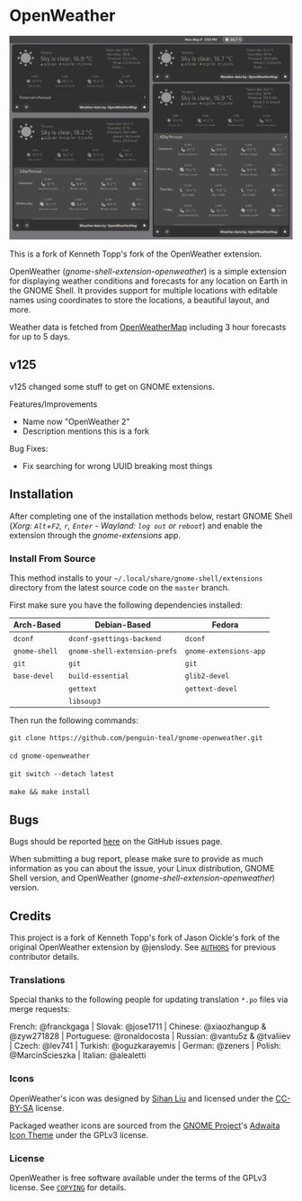 
# OpenWeather

[![Screenshot](./openweather-screenshot.png)](./openweather-screenshot.png)

This is a fork of Kenneth Topp's fork of the OpenWeather extension.

OpenWeather (*gnome-shell-extension-openweather*) is a simple extension for
displaying weather conditions and forecasts for any location on Earth in the
GNOME Shell. It provides support for multiple locations with editable names
using coordinates to store the locations, a beautiful layout, and more.

Weather data is fetched from [OpenWeatherMap](https://openweathermap.org)
including 3 hour forecasts for up to 5 days.

## v125

v125 changed some stuff to get on GNOME extensions.

Features/Improvements

- Name now "OpenWeather 2"
- Description mentions this is a fork

Bug Fixes:
- Fix searching for wrong UUID breaking most things

## Installation

After completing one of the installation methods below, restart GNOME Shell
(*Xorg: `Alt`+`F2`, `r`, `Enter` - Wayland: `log out` or `reboot`*) and
enable the extension through the *gnome-extensions* app.

### Install From Source

This method installs to your `~/.local/share/gnome-shell/extensions` directory
from the latest source code on the `master` branch.

First make sure you have the following dependencies installed:

| Arch-Based     | Debian-Based                  | Fedora                 |
| ---            | ---                           | ---                    |
| `dconf`        | `dconf-gsettings-backend`     | `dconf`                |
| `gnome-shell`  | `gnome-shell-extension-prefs` | `gnome-extensions-app` |
| `git`          | `git`                         | `git`                  |
| `base-devel`   | `build-essential`             | `glib2-devel`          |
|                | `gettext`                     | `gettext-devel`        |
|                | `libsoup3`                    |                        |

Then run the following commands:

```
git clone https://github.com/penguin-teal/gnome-openweather.git

cd gnome-openweather

git switch --detach latest

make && make install
```

## Bugs

Bugs should be reported
[here](https://github.com/penguin-teal/gnome-openweather/issues)
on the GitHub issues page.

When submitting a bug report, please make sure to provide as much information
as you can about the issue, your Linux distribution, GNOME Shell version,
and OpenWeather (*gnome-shell-extension-openweather*) version.

## Credits

This project is a fork of Kenneth Topp's fork of Jason Oickle's fork of the
original OpenWeather extension by @jenslody. See [`AUTHORS`](./AUTHORS)
for previous contributor details.

### Translations

Special thanks to the following people for updating translation `*.po` files
via merge requests:

French: @franckgaga | Slovak: @jose1711 | Chinese: @xiaozhangup & @zyw271828 |
Portuguese: @ronaldocosta | Russian: @vantu5z & @tvaliiev | Czech: @lev741 |
Turkish: @oguzkarayemis | German: @zeners | Polish: @MarcinScieszka |
Italian: @alealetti

### Icons

OpenWeather's icon was designed by [Sihan Liu](https://www.sihanliu.com) and
licensed under the [CC-BY-SA](http://creativecommons.org/licenses/by-sa/3.0/)
license.

Packaged weather icons are sourced from the
[GNOME Project](http://www.gnome.org)'s
[Adwaita Icon Theme](https://gitlab.gnome.org/GNOME/adwaita-icon-theme)
under the GPLv3 license.

### License

OpenWeather is free software available under the terms of the GPLv3 license.
See [`COPYING`](./COPYING) for details.

